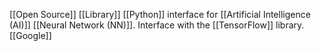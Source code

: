 [[Open Source]] [[Library]] [[Python]] interface for [[Artificial Intelligence (AI)]] [[Neural Network (NN)]]. Interface with the [[TensorFlow]] library. [[Google]]
